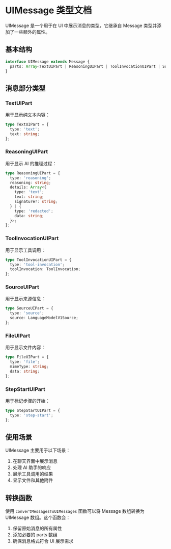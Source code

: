 # UIMessage 类型文档

UIMessage 是一个用于在 UI 中展示消息的类型，它继承自 Message 类型并添加了一些额外的属性。

## 基本结构

```typescript
interface UIMessage extends Message {
  parts: Array<TextUIPart | ReasoningUIPart | ToolInvocationUIPart | SourceUIPart | FileUIPart | StepStartUIPart>;
}
```

## 消息部分类型

### TextUIPart
用于显示纯文本内容：
```typescript
type TextUIPart = {
  type: 'text';
  text: string;
};
```

### ReasoningUIPart
用于显示 AI 的推理过程：
```typescript
type ReasoningUIPart = {
  type: 'reasoning';
  reasoning: string;
  details: Array<{
    type: 'text';
    text: string;
    signature?: string;
  } | {
    type: 'redacted';
    data: string;
  }>;
};
```

### ToolInvocationUIPart
用于显示工具调用：
```typescript
type ToolInvocationUIPart = {
  type: 'tool-invocation';
  toolInvocation: ToolInvocation;
};
```

### SourceUIPart
用于显示来源信息：
```typescript
type SourceUIPart = {
  type: 'source';
  source: LanguageModelV1Source;
};
```

### FileUIPart
用于显示文件内容：
```typescript
type FileUIPart = {
  type: 'file';
  mimeType: string;
  data: string;
};
```

### StepStartUIPart
用于标记步骤的开始：
```typescript
type StepStartUIPart = {
  type: 'step-start';
};
```

## 使用场景

UIMessage 主要用于以下场景：
1. 在聊天界面中展示消息
2. 处理 AI 助手的响应
3. 展示工具调用的结果
4. 显示文件和其他附件

## 转换函数

使用 `convertMessagesToUIMessages` 函数可以将 Message 数组转换为 UIMessage 数组。这个函数会：
1. 保留原始消息的所有属性
2. 添加必要的 parts 数组
3. 确保消息格式符合 UI 展示需求 